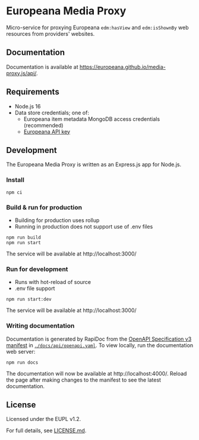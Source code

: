 # Europeana Media Proxy

Micro-service for proxying Europeana `edm:hasView` and `edm:isShownBy` web
resources from providers' websites.

## Documentation

Documentation is available at https://europeana.github.io/media-proxy.js/api/.

## Requirements

* Node.js 16
* Data store credentials; one of:
  * Europeana item metadata MongoDB access credentials (recommended)
  * [Europeana API key](https://pro.europeana.eu/get-api)

## Development

The Europeana Media Proxy is written as an Express.js app for Node.js.

### Install

```
npm ci
```

### Build & run for production

* Building for production uses rollup
* Running in production does not support use of .env files

```
npm run build
npm run start
```

The service will be available at http://localhost:3000/

### Run for development

* Runs with hot-reload of source
* .env file support

```
npm run start:dev
```

The service will be available at http://localhost:3000/

### Writing documentation

Documentation is generated by RapiDoc from the [OpenAPI Specification v3 manifest](https://spec.openapis.org/oas/v3.1.0) in [`./docs/api/openapi.yaml`](./docs/api/openapi.yaml). To view locally, run the documentation web server:

```
npm run docs
```

The documentation will now be available at http://localhost:4000/. Reload the
page after making changes to the manifest to see the latest documentation.


## License

Licensed under the EUPL v1.2.

For full details, see [LICENSE.md](LICENSE.md).
